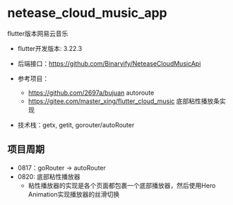 # netease_cloud_music_app

flutter版本网易云音乐

- flutter开发版本: 3.22.3

- 后端接口：https://github.com/Binaryify/NeteaseCloudMusicApi

- 参考项目：
  - https://github.com/2697a/bujuan autoroute
  - https://gitee.com/master_xing/flutter_cloud_music 底部粘性播放条实现

- 技术栈：getx, getit, gorouter/autoRouter

## 项目周期

- 0817：goRouter -> autoRouter
- 0820: 底部粘性播放器
  - 粘性播放器的实现是各个页面都包裹一个底部播放器，然后使用Hero Animation实现播放器的丝滑切换